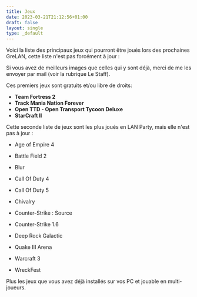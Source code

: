 ```yaml
---
title: Jeux
date: 2023-03-21T21:12:56+01:00
draft: false
layout: single
type: _default
---
```

Voici la liste des principaux jeux qui pourront être joués lors des prochaines GreLAN, cette liste n'est pas forcément à jour :

Si vous avez de meilleurs images que celles qui y sont déjà, merci de me les envoyer par mail (voir la rubrique Le Staff).

Ces premiers jeux sont gratuits et/ou libre de droits:

* **Team Fortress 2**
* **Track Mania Nation Forever**
* **Open TTD - Open Transport Tycoon Deluxe**
* **StarCraft II**

Cette seconde liste de jeux sont les plus joués en LAN Party, mais elle n'est pas à jour :

* Age of Empire 4

* Battle Field 2
* Blur
* Call Of Duty 4
* Call Of Duty 5
* Chivalry
* Counter-Strike : Source
* Counter-Strike 1.6

* Deep Rock Galactic
* Quake III Arena
* Warcraft 3
* WreckFest

Plus les jeux que vous avez déjà installés sur vos PC et jouable en multi-joueurs.